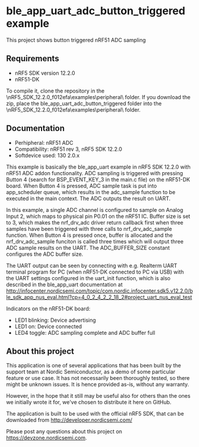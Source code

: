 ble_app_uart_adc_button_triggered example
==================

 This project shows button triggered nRF51 ADC sampling
 
Requirements
------------
- nRF5 SDK version 12.2.0
- nRF51-DK

To compile it, clone the repository in the \nRF5_SDK_12.2.0_f012efa\examples\peripheral\ folder.  If you download the zip, place the ble_app_uart_adc_button_triggered folder into the \nRF5_SDK_12.2.0_f012efa\examples\peripheral\ folder.

Documentation
-----------------
- Perhipheral: nRF51 ADC
- Compatibility: nRF51 rev 3, nRF5 SDK 12.2.0
- Softdevice used: 130 2.0.x
  
This example is basically the ble_app_uart example in nRF5 SDK 12.2.0 with nRF51 ADC addon functionality. ADC sampling is triggered with pressing Button 4 (search for BSP_EVENT_KEY_3 in the main.c file) on the nRF51-DK board. When Button 4 is pressed, ADC sample task is put into app_scheduler queue, which results in the adc_sample function to be executed in the main context. The ADC outputs the result on UART.

In this example, a single ADC channel is configured to sample on Analog Input 2, which maps to physical pin P0.01 on the nRF51 IC. Buffer size is set to 3, which makes the nrf_drv_adc driver return callback first when three samples have been triggered with three calls to nrf_drv_adc_sample function. When Button 4 is pressed once, buffer is allocated and the nrf_drv_adc_sample funciton is called three times which will output three ADC sample results on the UART. The ADC_BUFFER_SIZE constant configures the ADC buffer size. 

The UART output can be seen by connecting with e.g. Realterm UART terminal program for PC (when nRF51-DK connected to PC via USB) with the UART settings configured in the uart_init function, which is also described in the ble_app_uart documentation at http://infocenter.nordicsemi.com/topic/com.nordic.infocenter.sdk5.v12.2.0/ble_sdk_app_nus_eval.html?cp=4_0_2_4_2_2_18_2#project_uart_nus_eval_test
  
Indicators on the nRF51-DK board:
- LED1 blinking: Device advertising
- LED1 on:	Device connected
- LED4 toggle: ADC sampling complete and ADC buffer full

About this project
------------------
This application is one of several applications that has been built by the support team at Nordic Semiconductor, as a demo of some particular feature or use case. It has not necessarily been thoroughly tested, so there might be unknown issues. It is hence provided as-is, without any warranty. 

However, in the hope that it still may be useful also for others than the ones we initially wrote it for, we've chosen to distribute it here on GitHub. 

The application is built to be used with the official nRF5 SDK, that can be downloaded from http://developer.nordicsemi.com/

Please post any questions about this project on https://devzone.nordicsemi.com.
